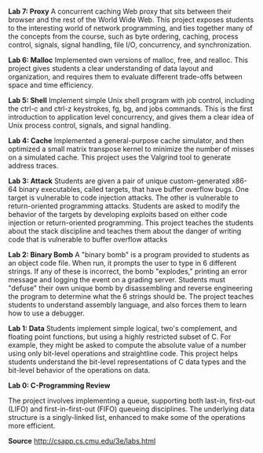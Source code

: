 
**Lab 7: Proxy**
A concurrent caching Web proxy that sits between their browser and the rest of the World Wide Web. This project exposes students to the interesting world of network programming, and ties together many of the concepts from the course, such as byte ordering, caching, process control, signals, signal handling, file I/O, concurrency, and synchronization.

**Lab 6: Malloc**
Implemented own versions of malloc, free, and realloc. This project gives students a clear understanding of data layout and organization, and requires them to evaluate different trade-offs between space and time efficiency.  

**Lab 5: Shell**
Implement simple Unix shell program with job control, including the ctrl-c and ctrl-z keystrokes, fg, bg, and jobs commands. This is the first introduction to application level concurrency, and gives them a clear idea of Unix process control, signals, and signal handling.

**Lab 4: Cache**
Implemented a general-purpose cache simulator, and then optimized a small matrix transpose kernel to minimize the number of misses on a simulated cache. This project uses the Valgrind tool to generate address traces.

**Lab 3: Attack**
Students are given a pair of unique custom-generated x86-64 binary executables, called targets, that have buffer overflow bugs. One target is vulnerable to code injection attacks. The other is vulnerable to return-oriented programming attacks. Students are asked to modify the behavior of the targets by developing exploits based on either code injection or return-oriented programming. This project teaches the students about the stack discipline and teaches them about the danger of writing code that is vulnerable to buffer overflow attacks

**Lab 2: Binary Bomb**
A "binary bomb" is a program provided to students as an object code file. When run, it prompts the user to type in 6 different strings. If any of these is incorrect, the bomb "explodes," printing an error message and logging the event on a grading server. Students must "defuse" their own unique bomb by disassembling and reverse engineering the program to determine what the 6 strings should be. The project teaches students to understand assembly language, and also forces them to learn how to use a debugger.

**Lab 1: Data**
Students implement simple logical, two's complement, and floating point functions, but using a highly restricted subset of C. For example, they might be asked to compute the absolute value of a number using only bit-level operations and straightline code. This project helps students understand the bit-level representations of C data types and the bit-level behavior of the operations on data.

**Lab 0: C-Programming Review**

The project involves implementing a queue, supporting both last-in, first-out (LIFO) and first-in-first-out (FIFO)
queueing disciplines. The underlying data structure is a singly-linked list, enhanced to make some of the
operations more efficient.

**Source**
http://csapp.cs.cmu.edu/3e/labs.html
